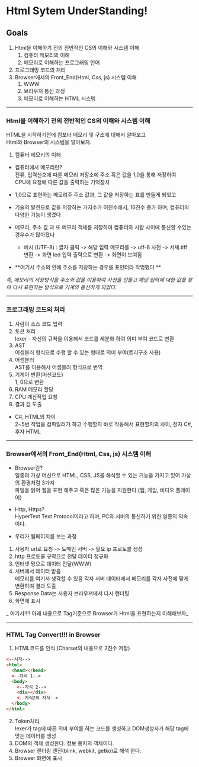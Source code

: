 # Html Sytem UnderStanding!

## Goals

1. Html을 이해하기 전의 전반적인 CS의 이해와 시스템 이해
   1. 컴퓨터 메모리의 이해
   1. 메모리로 이해하는 프로그래밍 언어
1. 프로그래밍 코드의 처리
1. Browser에서의 Front_End(Html, Css, js) 시스템 이해
   1. WWW
   1. 브라우저 통신 과정
   1. 메모리로 이해하는 HTML 시스템

---

### Html을 이해하기 전의 전반적인 CS의 이해와 시스템 이해

HTML을 시작하기전에 컴포터 메모리 및 구조에 대해서 알아보고  
Html와 Browser의 시스템을 알아보자.

1. 컴퓨터 메모리의 이해

- 컴퓨터에서 메모리란?  
  전류, 입력신호에 따른 메모리 저장소에 주소 혹은 값을 1,0을 통해 저장하여  
  CPU에 요청에 따른 값을 출력하는 기억장치

- 1,0으로 표현하는 메모리주 주소 값과, 그 값을 저장하는 표를 만들게 되었고
- 기술의 발전으로 값을 저장하는 가지수가 이진수에서, 16진수 증가 하며, 컴퓨터의 다양한 기능이 생겼다
- 메모리, 주소 값 과 또 메모리 객체를 저장하여 컴퓨터와 사람 사이에 통신할 수있는 경우수가 많아졌다
  - 예시 (UTF-8) : 글자 클릭 -> 해당 입력 메모리를 -> utf-8 사전 -> 서체.tiff 변환 -> 화면 led 입력 출력으로 변환 -> 화면이 보여짐
- **여기서 주소의 안에 주소를 저장하는 경우를 포인터라 작명했다 **

_즉, 메모리의 저장방식을 주소와 값을 이용하여 사전을 만들고 해당 입력에 대한 값을 찾아 다시 표현하는 방식으로 기계와 통신하게 되었다._

---

### 프로그래밍 코드의 처리

1. 사람이 소스 코드 입력
1. 토큰 처리  
   lexer - 자신의 규칙을 이용해서 코드를 세분화 하여 의미 부여 코드로 변환
1. AST  
   어셈블러 형식으로 수행 할 수 있는 형태로 의미 부여(트리구조 사용)
1. 어셈블러  
   AST를 이용해서 어셈블러 형식으로 번역
1. 기계어 변환(머신코드)  
   1, 0으로 변환
1. RAM 메모리 할당
1. CPU 계산작업 요청
1. 결과 값 도출

- C#, HTML의 차이  
  2~5번 작업을 컴파일러가 하고 수행할지 바로 작동해서 표현할지의 차이, 전자 C#, 후자 HTML

---

### Browser에서의 Front_End(Html, Css, js) 시스템 이해

- Browser란?  
  일종의 가상 머신으로 HTML, CSS, JS를 해석할 수 있는 기능을 가지고 있어 가상의 환경처럼 3가지  
  파일을 읽어 웹을 표현 해주고 혹은 많은 기능을 지원한다.(웹, 게임, 비디오 플레이어)

- Http, Https?  
  HyperText Text Protocol이라고 하며, PC와 서버의 통신하기 위한 일종의 약속이다.

- 우리가 웹페이지를 보는 과정

1. 사용자 url로 요청 -> 도메인 서버 -> 필요 ip 프로토콜 생성
1. http 프로토콜 규약으로 전달 데이터 정규화
1. 인터넷 망으로 데이터 전달(WWW)
1. 서버에서 데이터 받음  
   메모리를 여기서 생각할 수 있음 각자 서버 데이터에서 메모리를 각자 사전에 맞게 변환하여 결과 도출
1. Response Data는 사용자 브라우져에서 다시 랜더링
1. 화면에 표시

_ 여기서!!!! 아래 내용으로 Tag기준으로 Browser가 Html을 표현하는지 이해해보자_

---

### HTML Tag Convert!!! in Browser

1. HTML코드를 인식 (Charset의 내용으로 2진수 저장)

```html
<--시작-->
<html>
  <head></head>
  <--자식 1-->
  <body>
    <--자식 2-->
    <div></div>
    <--자식2의 자식-->
  </body>
</html>
```

2. Token처리  
   lexer가 tag에 따른 의미 부여를 하는 코드를 생성하고 DOM생성자가 해당 tag에 맞는 데이터를 생성
1. DOM의 객체 생성한다. 정보 뭉치의 객체이다.
1. Browser 랜더링 엔진(blink, webkit, getko)로 해석 한다.
1. Browser 화면에 표시
